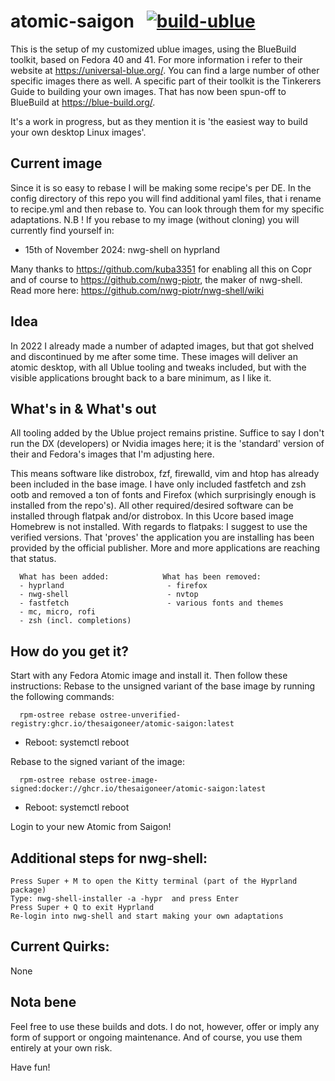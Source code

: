 # atomic-saigon &nbsp; [![build-ublue](https://github.com/blue-build/template/actions/workflows/build.yml/badge.svg)](https://github.com/blue-build/template/actions/workflows/build.yml)

This is the setup of my customized ublue images, using the BlueBuild toolkit, based on Fedora 40 and 41.
For more information i refer to their website at https://universal-blue.org/. You can find a large number of other specific images there as well.
A specific part of their toolkit is the Tinkerers Guide to building your own images. That has now been spun-off to BlueBuild at https://blue-build.org/. 

It's a work in progress, but as they mention it is 'the easiest way to build your own desktop Linux images'.

## Current image

Since it is so easy to rebase I will be making some recipe's per DE. In the config directory of this repo you will find additional yaml files, that i rename to recipe.yml and then rebase to. You can look through them for my specific adaptations.
N.B ! If you rebase to my image (without cloning) you will currently find yourself in:

- 15th of November 2024: nwg-shell on hyprland

Many thanks to https://github.com/kuba3351 for enabling all this on Copr and of course to https://github.com/nwg-piotr, the maker of nwg-shell. Read more here: https://github.com/nwg-piotr/nwg-shell/wiki
  
## Idea

In 2022 I already made a number of adapted images, but that got shelved and discontinued by me after some time.
These images will deliver an atomic desktop, with all Ublue tooling and tweaks included, but with the visible applications brought back to a bare minimum, as I like it.

## What's in & What's out

All tooling added by the Ublue project remains pristine. Suffice to say I don't run the DX (developers) or Nvidia images here; it is the 'standard' version of their and Fedora's images that I'm adjusting here.

This means software like distrobox, fzf, firewalld, vim and htop has already been included in the base image. I have only included fastfetch and zsh ootb and removed a ton of fonts and Firefox (which surprisingly enough is installed from the repo's).
All other required/desired software can be installed through flatpak and/or distrobox. In this Ucore based image Homebrew is not installed.
With regards to flatpaks: I suggest to use the verified versions. That 'proves' the application you are installing has been provided by the official publisher. More and more applications are reaching that status.


      What has been added:            What has been removed:          
      - hyprland                       - firefox
      - nwg-shell                      - nvtop
      - fastfetch                      - various fonts and themes        
      - mc, micro, rofi
      - zsh (incl. completions)       
                                      
                            
                                    
## How do you get it?

Start with any Fedora Atomic image and install it. Then follow these instructions:
Rebase to the unsigned variant of the base image by running the following commands:

      rpm-ostree rebase ostree-unverified-registry:ghcr.io/thesaigoneer/atomic-saigon:latest

* Reboot: systemctl reboot

Rebase to the signed variant of the image: 

      rpm-ostree rebase ostree-image-signed:docker://ghcr.io/thesaigoneer/atomic-saigon:latest

* Reboot: systemctl reboot

Login to your new Atomic from Saigon!

##  Additional steps for nwg-shell:

    Press Super + M to open the Kitty terminal (part of the Hyprland package)
    Type: nwg-shell-installer -a -hypr  and press Enter
    Press Super + Q to exit Hyprland 
    Re-login into nwg-shell and start making your own adaptations
                    
## Current Quirks:

None

## Nota bene

Feel free to use these builds and dots. I do not, however, offer or imply any form of support or ongoing maintenance. 
And of course, you use them entirely at your own risk. 

Have fun!
